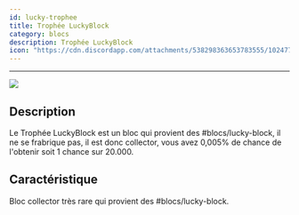 ```yaml
---
id: lucky-trophee
title: Trophée LuckyBlock
category: blocs
description: Trophée LuckyBlock
icon: "https://cdn.discordapp.com/attachments/538298363653783555/1024772580181278832/lucky_tophee_full.png"
---
```

___

<img class="thumbnail-right" src="https://cdn.discordapp.com/attachments/538298363653783555/1024772580181278832/lucky_tophee_full.png">

## Description 

Le Trophée LuckyBlock est un bloc qui provient des #blocs/lucky-block, il ne se frabrique pas, il est donc collector, vous avez
0,005% de chance de l'obtenir soit 1 chance sur 20.000.

## Caractéristique 

Bloc collector très rare qui provient des #blocs/lucky-block.

